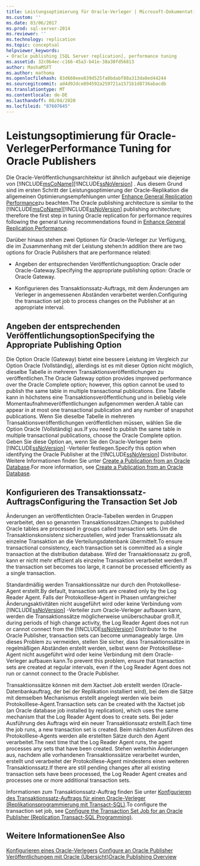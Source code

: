 ```yaml
---
title: Leistungsoptimierung für Oracle-Verleger | Microsoft-Dokumentation
ms.custom: ''
ms.date: 03/06/2017
ms.prod: sql-server-2014
ms.reviewer: ''
ms.technology: replication
ms.topic: conceptual
helpviewer_keywords:
- Oracle publishing [SQL Server replication], performance tuning
ms.assetid: 32c0b4ec-c166-45a3-b41e-38a30fd56813
author: MashaMSFT
ms.author: mathoma
ms.openlocfilehash: 83d660eee839d525fa0bdabf88a313da0ed44244
ms.sourcegitcommit: ad4d92dce894592a259721a1571b1d8736abacdb
ms.translationtype: MT
ms.contentlocale: de-DE
ms.lasthandoff: 08/04/2020
ms.locfileid: "87607645"
---
```

# <a name="performance-tuning-for-oracle-publishers"></a><span data-ttu-id="86d2b-102">Leistungsoptimierung für Oracle-Verleger</span><span class="sxs-lookup"><span data-stu-id="86d2b-102">Performance Tuning for Oracle Publishers</span></span>
  <span data-ttu-id="86d2b-103">Die Oracle-Veröffentlichungsarchitektur ist ähnlich aufgebaut wie diejenige von [!INCLUDE[msCoName](../../../includes/msconame-md.md)][!INCLUDE[ssNoVersion](../../../includes/ssnoversion-md.md)] . Aus diesem Grund sind im ersten Schritt der Leistungsoptimierung der Oracle-Replikation die allgemeinen Optimierungsempfehlungen unter [Enhance General Replication Performance](../administration/enhance-general-replication-performance.md)zu beachten.</span><span class="sxs-lookup"><span data-stu-id="86d2b-103">The Oracle publishing architecture is similar to the [!INCLUDE[msCoName](../../../includes/msconame-md.md)][!INCLUDE[ssNoVersion](../../../includes/ssnoversion-md.md)] publishing architecture; therefore the first step in tuning Oracle replication for performance requires following the general tuning recommendations found in [Enhance General Replication Performance](../administration/enhance-general-replication-performance.md).</span></span>  
  
 <span data-ttu-id="86d2b-104">Darüber hinaus stehen zwei Optionen für Oracle-Verleger zur Verfügung, die im Zusammenhang mit der Leistung stehen:</span><span class="sxs-lookup"><span data-stu-id="86d2b-104">In addition there are two options for Oracle Publishers that are performance related:</span></span>  
  
-   <span data-ttu-id="86d2b-105">Angeben der entsprechenden Veröffentlichungsoption: Oracle oder Oracle-Gateway.</span><span class="sxs-lookup"><span data-stu-id="86d2b-105">Specifying the appropriate publishing option: Oracle or Oracle Gateway.</span></span>  
  
-   <span data-ttu-id="86d2b-106">Konfigurieren des Transaktionssatz-Auftrags, mit dem Änderungen am Verleger in angemessenen Abständen verarbeitet werden.</span><span class="sxs-lookup"><span data-stu-id="86d2b-106">Configuring the transaction set job to process changes on the Publisher at an appropriate interval.</span></span>  
  
## <a name="specifying-the-appropriate-publishing-option"></a><span data-ttu-id="86d2b-107">Angeben der entsprechenden Veröffentlichungsoption</span><span class="sxs-lookup"><span data-stu-id="86d2b-107">Specifying the Appropriate Publishing Option</span></span>  
 <span data-ttu-id="86d2b-108">Die Option Oracle (Gateway) bietet eine bessere Leistung im Vergleich zur Option Oracle (Vollständig), allerdings ist es mit dieser Option nicht möglich, dieselbe Tabelle in mehreren Transaktionsveröffentlichungen zu veröffentlichen.</span><span class="sxs-lookup"><span data-stu-id="86d2b-108">The Oracle Gateway option provides improved performance over the Oracle Complete option; however, this option cannot be used to publish the same table in multiple transactional publications.</span></span> <span data-ttu-id="86d2b-109">Eine Tabelle kann in höchstens eine Transaktionsveröffentlichung und in beliebig viele Momentaufnahmeveröffentlichungen aufgenommen werden.</span><span class="sxs-lookup"><span data-stu-id="86d2b-109">A table can appear in at most one transactional publication and any number of snapshot publications.</span></span> <span data-ttu-id="86d2b-110">Wenn Sie dieselbe Tabelle in mehreren Transaktionsveröffentlichungen veröffentlichen müssen, wählen Sie die Option Oracle (Vollständig) aus.</span><span class="sxs-lookup"><span data-stu-id="86d2b-110">If you need to publish the same table in multiple transactional publications, choose the Oracle Complete option.</span></span> <span data-ttu-id="86d2b-111">Geben Sie diese Option an, wenn Sie den Oracle-Verleger beim [!INCLUDE[ssNoVersion](../../../includes/ssnoversion-md.md)] -Verteiler festlegen.</span><span class="sxs-lookup"><span data-stu-id="86d2b-111">Specify this option when identifying the Oracle Publisher at the [!INCLUDE[ssNoVersion](../../../includes/ssnoversion-md.md)] Distributor.</span></span> <span data-ttu-id="86d2b-112">Weitere Informationen finden Sie unter [Create a Publication from an Oracle Database](../publish/create-a-publication-from-an-oracle-database.md).</span><span class="sxs-lookup"><span data-stu-id="86d2b-112">For more information, see [Create a Publication from an Oracle Database](../publish/create-a-publication-from-an-oracle-database.md).</span></span>  
  
## <a name="configuring-the-transaction-set-job"></a><span data-ttu-id="86d2b-113">Konfigurieren des Transaktionssatz-Auftrags</span><span class="sxs-lookup"><span data-stu-id="86d2b-113">Configuring the Transaction Set Job</span></span>  
 <span data-ttu-id="86d2b-114">Änderungen an veröffentlichten Oracle-Tabellen werden in Gruppen verarbeitet, den so genannten Transaktionssätzen.</span><span class="sxs-lookup"><span data-stu-id="86d2b-114">Changes to published Oracle tables are processed in groups called transaction sets.</span></span> <span data-ttu-id="86d2b-115">Um die Transaktionskonsistenz sicherzustellen, wird jeder Transaktionssatz als einzelne Transaktion an die Verteilungsdatenbank übermittelt.</span><span class="sxs-lookup"><span data-stu-id="86d2b-115">To ensure transactional consistency, each transaction set is committed as a single transaction at the distribution database.</span></span> <span data-ttu-id="86d2b-116">Wird der Transaktionssatz zu groß, kann er nicht mehr effizient als einzelne Transaktion verarbeitet werden.</span><span class="sxs-lookup"><span data-stu-id="86d2b-116">If the transaction set becomes too large, it cannot be processed efficiently as a single transaction.</span></span>  
  
 <span data-ttu-id="86d2b-117">Standardmäßig werden Transaktionssätze nur durch den Protokolllese-Agent erstellt.</span><span class="sxs-lookup"><span data-stu-id="86d2b-117">By default, transaction sets are created only by the Log Reader Agent.</span></span> <span data-ttu-id="86d2b-118">Falls der Protokolllese-Agent in Phasen umfangreicher Änderungsaktivitäten nicht ausgeführt wird oder keine Verbindung vom [!INCLUDE[ssNoVersion](../../../includes/ssnoversion-md.md)] -Verteiler zum Oracle-Verleger aufbauen kann, werden die Transaktionssätze möglicherweise unüberschaubar groß.</span><span class="sxs-lookup"><span data-stu-id="86d2b-118">If, during periods of high change activity, the Log Reader Agent does not run or cannot connect from the [!INCLUDE[ssNoVersion](../../../includes/ssnoversion-md.md)] Distributor to the Oracle Publisher, transaction sets can become unmanageably large.</span></span> <span data-ttu-id="86d2b-119">Um dieses Problem zu vermeiden, stellen Sie sicher, dass Transaktionssätze in regelmäßigen Abständen erstellt werden, selbst wenn der Protokolllese-Agent nicht ausgeführt wird oder keine Verbindung mit dem Oracle-Verleger aufbauen kann.</span><span class="sxs-lookup"><span data-stu-id="86d2b-119">To prevent this problem, ensure that transaction sets are created at regular intervals, even if the Log Reader Agent does not run or cannot connect to the Oracle Publisher.</span></span>  
  
 <span data-ttu-id="86d2b-120">Transaktionssätze können mit dem Xactset Job erstellt werden (Oracle-Datenbankauftrag, der bei der Replikation installiert wird), bei dem die Sätze mit demselben Mechanismus erstellt angelegt werden wie beim Protokolllese-Agent.</span><span class="sxs-lookup"><span data-stu-id="86d2b-120">Transaction sets can be created with the Xactset job (an Oracle database job installed by replication), which uses the same mechanism that the Log Reader Agent does to create sets.</span></span> <span data-ttu-id="86d2b-121">Bei jeder Ausführung des Auftrags wird ein neuer Transaktionssatz erstellt.</span><span class="sxs-lookup"><span data-stu-id="86d2b-121">Each time the job runs, a new transaction set is created.</span></span> <span data-ttu-id="86d2b-122">Beim nächsten Ausführen des Protokolllese-Agents werden alle erstellten Sätze durch den Agent verarbeitet.</span><span class="sxs-lookup"><span data-stu-id="86d2b-122">The next time that the Log Reader Agent runs, the agent processes any sets that have been created.</span></span> <span data-ttu-id="86d2b-123">Stehen weiterhin Änderungen aus, nachdem alle vorhandenen Transaktionssätze verarbeitet wurden, erstellt und verarbeitet der Protokolllese-Agent mindestens einen weiteren Transaktionssatz.</span><span class="sxs-lookup"><span data-stu-id="86d2b-123">If there are still pending changes after all existing transaction sets have been processed, the Log Reader Agent creates and processes one or more additional transaction sets.</span></span>  
  
 <span data-ttu-id="86d2b-124">Informationen zum Transaktionssatz-Auftrag finden Sie unter [Konfigurieren des Transaktionssatz-Auftrags für einen Oracle-Verleger &#40;Replikationsprogrammierung mit Transact-SQL&#41;](../administration/configure-the-transaction-set-job-for-an-oracle-publisher.md).</span><span class="sxs-lookup"><span data-stu-id="86d2b-124">To configure the transaction set job, see [Configure the Transaction Set Job for an Oracle Publisher &#40;Replication Transact-SQL Programming&#41;](../administration/configure-the-transaction-set-job-for-an-oracle-publisher.md).</span></span>  
  
## <a name="see-also"></a><span data-ttu-id="86d2b-125">Weitere Informationen</span><span class="sxs-lookup"><span data-stu-id="86d2b-125">See Also</span></span>  
 <span data-ttu-id="86d2b-126">[Konfigurieren eines Oracle-Verlegers](configure-an-oracle-publisher.md) </span><span class="sxs-lookup"><span data-stu-id="86d2b-126">[Configure an Oracle Publisher](configure-an-oracle-publisher.md) </span></span>  
 [<span data-ttu-id="86d2b-127">Veröffentlichungen mit Oracle (Übersicht)</span><span class="sxs-lookup"><span data-stu-id="86d2b-127">Oracle Publishing Overview</span></span>](oracle-publishing-overview.md)  
  
  
